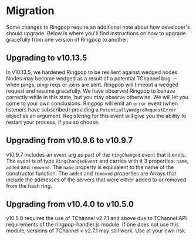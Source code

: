 # Migration
Some changes to Ringpop require an additional note about how developer's
should upgrade. Below is where you'll find instructions on how to upgrade
gracefully from one version of Ringpop to another.

## Upgrading to v10.13.5
In v10.13.5, we hardened Ringpop to be resilient against wedged nodes. Nodes
may become wedged as a result of a potential TChannel bug -- when pings,
ping-reqs or joins are sent. Ringpop will timeout a wedged request and resume
gracefully. We have observed Ringpop to behave correctly while in this state,
but you may observe otherwise. We will let you come to your own conclusions.
Ringpop will emit an `error` event (when listeners have subscribed) providing a
`PotentiallyWedgedRequestError` object as an argument. Registering for this event
will give you the ability to restart your process, if you so choose.

## Upgrading from v10.9.6 to v10.9.7
v10.9.7 includes an `event` arg as part of the `ringChanged` event that it
emits. The event is of type `RingChangedEvent` and carries with it 3 properties:
`name`, `added` and `removed`. The `name` property is equivalent to the name
of the constructor function. The `added` and `removed` properties are Arrays
that include the addresses of the servers that were either added to or removed
from the hash ring.

## Upgrading from v10.4.0 to v10.5.0
v10.5.0 requires the use of TChannel v2.7.1 and above due to TChannel API
requirements of the ringpop-handler.js module. If one does not use this
module, versions of TChannel < v2.7.1 may still work. Use at your own
risk.
